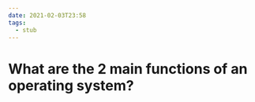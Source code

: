 ```yaml
---
date: 2021-02-03T23:58
tags: 
  - stub
---
```


# What are the 2 main functions of an operating system?

<d160e4d2>
